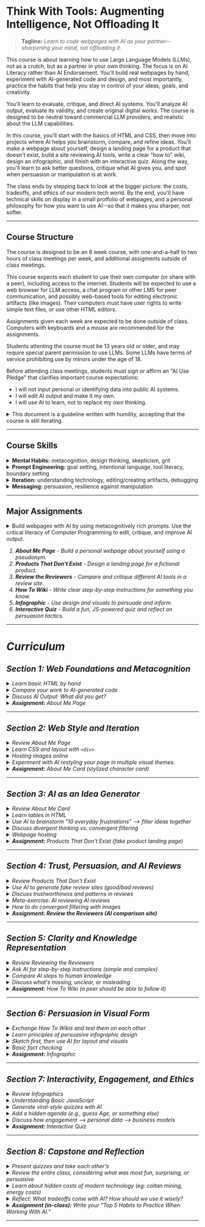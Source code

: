 # Think With Tools: Augmenting Intelligence, Not Offloading It

> **Tagline:** *Learn to code webpages with AI as your partner--sharpening your mind, not offloading it.*

This course is about learning how to use Large Language Models (LLMs), not as a crutch, but as a partner in your own thinking. The focus is on AI Literacy rather than AI Endorsement. You'll build real webpages by hand, experiment with AI-generated code and design, and most importantly, practice the habits that help you stay in control of your ideas, goals, and creativity.

You'll learn to evaluate, critique, and direct AI systems. You'll analyze AI output, evaluate its validity, and create original digital works. The course is designed to be neutral toward commercial LLM providers, and realistic about the LLM capabilities.

In this course, you'll start with the basics of HTML and CSS, then move into projects where AI helps you brainstorm, compare, and refine ideas. You'll make a webpage about yourself, design a landing page for a product that doesn't exist, build a site reviewing AI tools, write a clear "how to" wiki, design an infographic, and finish with an interactive quiz. Along the way, you'll learn to ask better questions, critique what AI gives you, and spot when persuasion or manipulation is at work.

The class ends by stepping back to look at the bigger picture: the costs, tradeoffs, and ethics of our modern tech world. By the end, you'll have technical skills on display in a small protfolio of webpages, and a personal philosophy for how you want to use AI--so that it makes you sharper, not softer.

---

## Course Structure
The course is designed to be an 8 week course, with one-and-a-half to two hours of class meetings per week, and additional assigments outside of class meetings.

This course expects each student to use their own computer (or share with a peer), including access to the internet. Students will be expected to use a web browser for LLM access, a chat program or other LMS for peer communication, and possibly web-based tools for editing electronic artifacts (like images). Their computers must have user rights to write simple text files, or use other HTML editors.

Assignments given each week are expected to be done outside of class. Computers with keyboards and a mouse are recommended for the assignments.

Students attenting the course must be 13 years old or older, and may require special parent permission to use LLMs. Some LLMs have terms of service prohibiting use by minors under the age of 18.

Before attending class meetings, students must sign or affirm an "AI Use Pledge" that clarifies important course expectations:<ul>
<li>I will not input personal or identifying data into public AI systems.
<li>I will edit AI output and make it my own.
<li>I will use AI to learn, not to replace my own thinking.
</ul>

<details>
  <summary>This document is a guideline written with humility, accepting that the course is still iterating.</summary><ul>
  <li> AI technology may advance quickly enough to obsolete the course before it is fully implemented in a class.
  <li> For an instructor to expect to teach this course well, they should have familiarity with LLMs (as a practical requirement), and Design Thinking or other rapid prototyping experience (as an internalized process, to help iterate this course while administering it). Before teaching this course, a new teacher is advised to ask an LLM to teach them Design Thinking, including thoughts on applying Design Thinking to teaching a new course.
  <li> Additional notes are included (behind summary expansions like this) by the author. These are to provide details, context, and some suggestions for specific in-class implementations.
  <li> Please contact the course developer at michael.vaganov@gmail.com with feedback.
  </ul>
</details>

---

## Course Skills
<details>
  <summary><b>Mental Habits:</b> metacognition, design thinking, skepticism, grit</summary><ul>
  <li> Metacognition: Do I understand the problem? What did I think I was asking the AI for? What do I think the AI thought I asked for? Is there something I need more clarity about to form a better question or better instruction?
  <li> Design Thinking: What are the goals to achieve? Can those goals be separated into other goals? What is the most important goal? How can I test if the goals are good? What can I try to achieve those goals? How can I test if our approach is good?
  <li> Skepticism & Critical Thinking: Is the AI telling me the truth? How can I test if it is true? Could my prompt be improved to make the AI more rigorous? Does this even make sense for me to ask? Does this make sense for me to do? Is the AI's suggestion actually good?
  <li> Grit: Is progress being made toward my goal? Is there a small goal I can achieve next? Can I adjust the goal to be more engaging? Can I adjust the webpage to be more engaging?</ul>
</details>
<details><summary><b>Prompt Engineering:</b> goal setting, intentional language, tool literacy, boundary setting</summary><ul>
  <li> Strong goal setting: What kinds of goals is the AI good at understanding? How can I identify a clear goal for the AI model? Does it help to identify what is not a goal? How can I use the AI tool to help me understand my own goal?
  <li> Intentional Language Use: What is the purpose I'm trying to convey? What do the individual words mean? How can I use the model to help refine the prompt?
  <li> Tool Literacy: What are the AI models? What can the models do? How do we use the models well? Are there non-LLM tools I can use to improve AI output?
  <li> Boundary Setting: What is not OK to ask the AI? Can companies sell what we write (and read) on the internet?</ul>
</details>
<details><summary><b>Iteration:</b> understanding technology, editing/creating artifacts, debugging</summary><ul>
  <li>Understanding Technology: What does this HTML code do? What is possible for HTML to do? How is HTML different from CSS, or JavaScript? How do I make a webpage on the internet? What is the internet?
  <li> Editing/Creating Artifacts: Can I edit HTML code, images, and other artifacts using non-AI tools? What tools can I use? How do I do that? Can AI help me learn to use the tools better?
  <li> Debugging: What is the problem? How do I solve it? How can I learn how to solve it? How can I understand the problem more clearly?
</ul></details>
<details><summary><b>Messaging:</b> persuasion, resilience against manipulation</summary><ul>
  <li> Pursuasion: What do I care about? What do other people care about? How can I make someone care about something? Where can I learn more about persuasive messaging?
  <li> Resilience: What are common messaging tactics that control attention? What messaging tactics work on me?
</ul></details>

---

## Major Assignments
<details><summary>Build webpages with AI by using metacognitively rich prompts. Use the critical literacy of Computer Programming to edit, critique, and improve AI output.</summary><ul>
<li> Assignments in this class are more like art projects than math assignments. Students should be encouraged to express themselves, and hold their work to a standard defined by the scrutiny of their peers. Suggestions for critique guidelines:<ul>
  <li> As a group, discuss the page categorically:<ul>
    <li> Vibe Check: How does it make you feel?
    <li> Design & Layout: Is the page balanced well? Is there a clear prupose to colors? Is the spacing and typography good? Is there a good visual hierarchy (what catches the eye first, and then what, and then what, ...)? Is the page cohesive?
    <li> Clarity & Communication: Can we tell what the page is trying to say? Are the ideas easy to grasp? Does the style fit the message?
    <li> Use of HTML/CSS Fundamentals: Does the structure make sense? Is it readable to make manual edits? 
    <li> Creativity and Personal Expression: Is the design original or unique? Were there any risks taken that paid off? Is there a notable style? Is there a point of view expressed?
    <li> Constructive Feedback: What is working well? What could be stronger? Concrete/specific suggestions? <i>Critique = Curiosity + Specificity + Kindness</i>
  </ul>
  <li> <b>Feel, Communicate, Improve</b>: Each student should give a 3 word critique for each other student. One word for <i>how the page feels</i>, one word for what that student recognizes <i>the page is communicating</i>, and one word for <i>what the page could improve</i> if it had to change one thing.
</ul>
<li> For each assignment, consider making this outline into a ruberic for grading, or a worksheet for students to fill out with each assignment:<br><ul>
  <li> Planning:<ol>
    <li> Explicit goals:
    <li> Prompt:
    <li> Extra Meaning:
    <li> Personal Goals:
    <li> Additional Questions:
    <li> Rough Sketch:
  </ol>
  <li> Implementation:<ul>
    <li> Quality of Results of Prompt Alone:
    <li> Quality of Results of Prompt & Extra Data:
    <li> Was the Writing the Extra Data Worth It:
    <li> How You Improved It:
    <li> Affirm Ethical AI Use:
  </ul>
</ul>
<li> Planning: preparation before interacting with your AI:<ol>
  <li> Identify your general goal for the assignment. Think about how you want to fulfill the requirements. Writing notes, diagrams, or mind-maps for yourself may improve your own clarity of thoughts.
  <li> Write a prompt that you think will generate what you want. Save this prompt, it will be used later.
  <li> Write down, in your own words, what you think this assignment is really asking for. Are there any important assumptions? Are there any non-obvious goals?
  <li> Write a your personal goal in doing this assignment if you have any, besides just fulfilling assignment requirements. Do you have any extra creative ambition? Could you use this output for another assignment?
  <li> Write down at least 3 questions to ask about this assignment. For example:<ul>
    <li> Do you know how to create the best picture possible to express your ideas? If not, ask about a good approach for selecting a picture.
    <li> Do you know the latest news about your topic? If not, ask if there is any important recent news about it.
    <li> Do you want an educated opinion about something related to your topic? If so, ask what you want the opinion about.
    <li> Do you know if a similar webpage already exists that you can be inspired by? If not, ask if there is such a page.
    <li> Do you want to know an interesting factoid about a related topic? If so, ask for an interesting factoid about a specific topic.
    <li> Do you know what it is about your topic that is most interesting or important to most people? If you don't, ask what is the most important or interesting thing about the topic.
    <li> Do you know the best way to express a specific message you want to share? If not, write your message and ask for alternative wording.
    <li> ... you can ask an LLM to provide more example questions if you need more questions.
  </ul>
  <li> Draw an outline of the web page you want to meet the assignment. There are multiple ways you could do this:<ul>
    <li> Use a physical paper with a pen or pencil to sketch boxes for each area of your webpage, and label what each box is for. Take a digital picture of this sketch, with a cell phone or laptop webcam.
    <li> Draw a picture using a simple graphics program, like MSPaint on Windows.
    <li> Use text boxes in a word processor or presentation software and then take a screenshot.
  </ul>
</ol>
<li> Implementation: After preparation steps:<ul>
  <li> Imagine what you expect the AI to do. You don't need to write this down, but writing it can help your thought process.<ul>
    <li> What kind of thing will it say?
    <li> What questions will it answer?
    <li> Will it seemingly ignore any part of your prompt?
  </ul>
  <li> Give the LLM your prompt from step 2. Evaluate the LLM's output<ul>
    <li> Is it good?
    <li> Does it do everything you want?
  </ul>
  <li> Consider the preparation work you did before sharing the prompt with the LLM. In a new AI window, give the background information from step 3, your goal(s) from step 4, and the questions you wrote for step 5. Also, take the picture of your outline from step 6 and feed that image into the LLM. After providing all of this input, give it your prompt from step 2 (or a modified version of that prompt if it seems appropriate). Evaluate the output.
  <li> Compare the output from the first prompt that didn't contain any of your other thoughts or goals to the second prompt that did. Was the different output worth the extra effort?
  <li> Intellectual Property is a complex topic when it comes to AI. It is a best practice to make your own modification to AI results before posting it as your own. Making your own modifications makes the work "Transformative" instead of "Derivative". This distinction is important, because Transformative works are "Fair Use", and do not require special copyright permissions. Parody is also considered "Fair Use". You should treat AI generated results as drafts, and you should improve the work with your own input.
  <li> Before submitting or sharing any assignments, verify the following considerations were taken into account:<ul>
    <li> Privacy: "Did I share anything personal?"
    <li> Attribution: "Do I know where this content came from (is it Fair Use)?"
    <li> Truthfulness: "Can I verify claims? Or is this clearly Parody?"
  </ul>
</ul>
<li> Be prepared to share your prompts and the LLM's webpage results with the class during the next class meeting. Each assignment may have additional asks which you should also be prepared for during your brief presentation.
<li> Edit the generated HTML or CSS to tweak the results. Feel free to ask the LLM to make the changes for you, or for syntax help so you can change things yourself.
<li> Focus on essential deliverables for each assignment. <i>Don't make it perfect, make it clear.>/i>
</ul></details>

1. **About Me Page** - Build a personal webpage about yourself using a pseudonym.  
2. **Products That Don't Exist** - Design a landing page for a fictional product.  
3. **Review the Reviewers** - Compare and critique different AI tools in a review site.  
4. **How To Wiki** - Write clear step-by-step instructions for something you know.  
5. **Infographic** - Use design and visuals to persuade and inform.  
6. **Interactive Quiz** - Build a fun, JS-powered quiz and reflect on persuasion tactics.  

---

# Curriculum

## Section 1: Web Foundations and Metacognition
<!-- ~60-110 min -->
<details><summary>Learn basic HTML by hand</summary><ul>
<li> <i>(5 min)</i> Introduce the importancs of web programming. "Web development with HTML, CSS, and JavaScript is critical literacy in this course. It is true that by the end of the class, the AI will be writing most of your code. However, it is an inescapable fact that these technical skills are required to edit, critique, and improve AI output. web programming is not mechanics that can be ignored, it is the source of your most powerful agency when doing web development."<br>
"We are going to write HTML by hand, so that you can get a feel for the technology, and understand the output that LLMs give us."
<li> <i>(2 min)</i> Have each student create a plain text file, with a <code>.html</code> suffix
<li> <i>(30 min)</i> Write "Hello World! This is my first HTML webpage." Starting from scratch, from an empty file with some understandable text, add HTML tags one at a time. This will give students clarity about how to program, and dispel some ambiguity about what code does. Make predicitons about output and test those predictions often, so that students can recognize and get into that habit as well.<ul>
<li> Use <code>b</code>old, <code>i</code>talics, <code>u</code>nderline, and <code>strike</code> tags to change the appearance of words written in the page.
<li> Add an image. show how the <code>img</code> tag works (<code>src</code> and <code>with</code> or <code>height</code> variables)
<li> Show how the <code>a</code>nchor tag works (<code>href</code> to google.com, or some other safe website)
<li> Show <code>p</code>, <code>br</code>, <code>h1</code>, <code>h2</code>, <code>h3</code> tags
<li> Look at each student's work as they follow along with your tutorial.
</ul>
</ul></details>
<details><summary>Compare your work to AI-generated code</summary><ul>
<li> <i>(2 min)</i> Ask each student to "imagine what is the simplest HTML webpage you can make." Have them describe their expectation to a peer.
<li> <i>(2 min)</i> Have each student prompt an LLM "<code>What's the simplest HTML webpage you can make?</code>" How was it different from expectations?
<li> <i>(2 min)</i> Ask an LLM to list the basic HTML tags used for formatting, with an example of synta using each tag, and expected output.
</ul></details>
<details><summary>Discuss AI Output: What did you get?</summary><ul>
<li> <i>(10 min)</i> Discuss: Did it explain it's thinking? Did the LLM output more HTML syntax than you expected? Or less?
<li> <i>(5-40 min)</i> Try a different LLM and see if the results are different. Here are the best LLMs as of the writing of this document: <a href="https://chatgpt.com/">ChatGPT</a>, <a href="https://claude.ai/">Claude</a> (age 18+), <a href="https://deepseek.ai/">Deepseek</a> (age 18+), <a href="https://gemini.google.com/">Gemini</a>, <a href="https://grok.com/">Grok</a>. Encourage students to try each one at some point during the class. Because of the rate of change in the AI industry, expect this list of recommended LLMs to change during the class. Be prepared to research a better list before class starts. As a baseline, ChatGPT is likely to be the best option, since OpenAI is an AI product focused company, and as of October 2025, it is an outlier in how extremely well funded it is, with clear plans to develop robust infrastructure to support its popularity. 
<li> <i>(2 min)</i> Using a chat program or LMS that the entire class has access to, have each student cut-and-paste their favorite sentence generated by an LLM from today's exercises.
</ul></details>
<details><summary><b>Assignment:</b> About Me Page</summary><ul>
<li> Write your pseudonym (fake name) in a simple webpage. Add personal information about yourself that you want people to know (but not sensitive identity information). Consider what you think is important to you, and what is important for other people to know about you.
<li> Use at least 3 different tags (for example: <code>h1</code> for a title, <code>b</code> to make important text bold, <code>img</code> to include an image you think is important).
<li> When you were writing the HTML code, did you imagine what the output would look like? did the output come out like you expected?
<li> Paste your HTML code into an LLM and ask it to make changes to it. For example "take this webpage and make it look like a modern blog post". Look at the HTML output.
<li> Be sure to NOT include too much personal information. It is possible for LLMs to leak data, and this information could be used for identity theft in the future.<ul>
  <li> Avoid sharing your real name, address, phone number, email address, birthdate, middle name, what school you are attending, the names of your pets, names of family members
  <li> NEVER share passwords, PINs, passport/drivers-license/social-security numbers, bank acount numbers, or any other unique numbers associated with your identity.
</ul>
</ul></details>

---

## Section 2: Web Style and Iteration
<!-- ~60-120 min -->
<details><summary>Review About Me Page</summary><ul>
<li> <i>(5-30 min)</i> Each student should briefly show their personal webpage, and answer any questions the teacher or other students might have about it.
</ul></details>
<details><summary>Learn CSS and layout with <code>&lt;div></code></summary><ul>
<li> <i>(20 min)</i> Write all of the CSS exaple code below, incrementally, from an empty .html file. Just as before, start from scratch, and test expectations often.<ul>
<li> Students should write the same code as you. Ask them to speak up if their output looks incorrect. It is critical that students have a strong baseline of understanding how typed syntax creates web artifacts.
<li> Start with the body, without any CSS classes defined. View the webpage.
<li> Add the CSS classes one at a time, viewing the webpage between each addition.<br><code>
&lt;body><br>
&nbsp;&nbsp;&lt;h1>Confucius said:&lt;/h1><br>
&nbsp;&nbsp;&lt;p><br>
&nbsp;&nbsp;&nbsp;&nbsp;If your plan is one year, &lt;span class="bluetxt">plant rice&lt;/span>.<br>
&nbsp;&nbsp;&nbsp;&nbsp;If your plan is ten years, &lt;span class="greentxt">plant trees&lt;/span>.<br>
&nbsp;&nbsp;&nbsp;&nbsp;If your plan is one hundred years, &lt;span class="redtxt">educate children&lt;/span>.<br>
&nbsp;&nbsp;&lt;/p><br>
&lt;/body><br>
&lt;style type="text/css"><br>
h1 {<br>
&nbsp;&nbsp;font-family: courier, courier-new, consolas, serif;<br>
&nbsp;&nbsp;font-size: 20pt;<br>
&nbsp;&nbsp;color: blue;<br>
&nbsp;&nbsp;border-bottom: 2px dotted blue;<br>
}<br>
html {<br>
&nbsp;&nbsp;font-family: arial, verdana, sans-serif;<br>
&nbsp;&nbsp;font-size: 12pt;<br>
}<br>
p { color: #3030a0 }<br>
.redtxt { color : #FF0000; }<br>
.greentxt { color : #0f0; }<br>
.bluetxt { color : blue; }<br>
&lt;/style><br>
</code>
</ul>
<li> <i>(20 min)</i> Teach basic Div tags. Use a similar approach to the one for CSS (start with basic HTML first, view result, add classes incrementally while refreshing to check results). Use the following code (or something similar):<br><code>
&lt;head><br>
&nbsp;&nbsp;&lt;title>Web Development Haiku&lt;/title><br>
&nbsp;&nbsp;&lt;style type="text/css"><br>
&nbsp;&nbsp;&nbsp;&nbsp;.footer { border: 2px dotted; border-color: #44f; color: #44f; padding: 5px; text-align: right; }<br>
&nbsp;&nbsp;&nbsp;&nbsp;.content { border: 1px solid; background-color: white; margin: 10px; padding: 2px; }<br>
&nbsp;&nbsp;&nbsp;&nbsp;.title_area { background-color: black; font-size: 200%; text-align: center; color: #aaf; }<br>
&nbsp;&nbsp;&nbsp;&nbsp;.container { background-color: #aaf; padding: 20px; width: 400; }<br>
&nbsp;&nbsp;&nbsp;&nbsp;.main_image {<br>
&nbsp;&nbsp;&nbsp;&nbsp;&nbsp;&nbsp;width: 300; height: 200; background-repeat: no-repeat;<br>
&nbsp;&nbsp;&nbsp;&nbsp;&nbsp;&nbsp;background-image: url(https://nickelodeonuniverse.com/wp-content/uploads/Spongebob.png)<br>
&nbsp;&nbsp;&nbsp;&nbsp;}<br>
&nbsp;&nbsp;&lt;/style><br>
&lt;/head><br>
&lt;body style="background-color: #ffffdd;"><br>
&nbsp;&nbsp;&lt;div class="container"><br>
&nbsp;&nbsp;&nbsp;&nbsp;&lt;div class="title_area">iStruggle&lt;/div><br>
&nbsp;&nbsp;&nbsp;&nbsp;&lt;div class="main_image">&lt;/div><br>
&nbsp;&nbsp;&nbsp;&nbsp;&lt;div class="content"><br>
This is my webpage&lt;br><br>
I write whatever I want&lt;br><br>
But, does it work yet?<br>
&nbsp;&nbsp;&nbsp;&nbsp;&lt;/div><br>
&nbsp;&nbsp;&nbsp;&nbsp;&lt;div class="footer">if you can read this, my HTML works.&lt;/div><br>
&nbsp;&nbsp;&lt;/div><br>
&lt;/body></code>
</ul></details>
<details><summary>Hosting images online</summary><ul>
<li> <i>(2-40 min)</i> Show the class how to host an image on the internet in a way that is accessible to your teaching environment (some image sharing websites might be blocked). <a href="https://uploadcare.com/pricing/">uploadcare</a> or <a href="https://docs.github.com/en/pages/getting-started-with-github-pages/creating-a-github-pages-site">github</a> might be appropriate. Prepare this before class starts; technical difficulties can arise in practice. If your web traffic is filtered by strict school policies, use an LLM to try to find workarounds.<ul>
 <li> Why can't we just share image files from our own computers with the internet?
 <li> What is The Internet?
</ul>
</ul></details>
<details><summary>Experiment with AI restyling your page in multiple visual themes.</summary><ul>
<li> <i>(3 min)</i> Cut and paste the HTML page into an LLM. ask the LLM how to modify it for different results (like left-alignment of the title, or different colors)
<li> <i>(2 min)</i> Ask the LLM to restyle your page in at least 3 different styles (for example: minimalist, retro, neon). For example: "Restyle this page to have a minimalist aesthetic".
<li> <i>(2 min)</i> Using a chat program or LMS that the entire class has access to, have each student cut-and-paste their favorite sentence generated by an LLM from today's exercises.
</ul></details>
<details><summary><b>Assignment:</b> About Me Card (stylized character card)</summary><ul>
<li> Create a character card about yourself, like those used in games. Include a picture and some information about yourself.
<li> Consider what is the most important thing about you that people should know. Do you have a passion? Do you have a skill you want to be known by? What reputation do you want the world to have about you?
<li> Feel free to use content from your previous assignment.
<li> You can use the last 'div' example as a starting point for a design/structure.
<li> Use an LLM to restyle the page with a new theme. Make at least one manual edit to the CSS of your favorite styled webpage.
</ul></details>

---

## Section 3: AI as an Idea Generator
<!-- ~76-121 min -->
<details><summary>Review About Me Card</summary><ul>
<li> <i>(5 min)</i> Pair up, and explain your character card to one other student. Why did you choose that image? Why did you write that text? What did you modify from any LLM generated output?
<li> <i>(15 min)</i> The class should reconvene after a short time for group discussion, and each student should briefly show their character card to the entire class. Students should be ready to answer any questions about their work.
</ul></details>
<details><summary>Learn tables in HTML</summary><ul>
  <li> <i>(15 min)</i> Teach basic HTML tables. You can use a similar approach to the one for CSS, with the following code (or something similar):<code><br>
&lt;table><br>
&nbsp;&nbsp;&lt;tr><br>
&nbsp;&nbsp;&nbsp;&nbsp;&lt;th>First&lt;/th>&lt;th>Last&lt;/th>&lt;th>First Company&lt;/th><br>
&nbsp;&nbsp;&lt;/tr>&lt;tr><br>
&nbsp;&nbsp;&nbsp;&nbsp;&lt;td>Bill&lt;/td>&lt;td>Gates&lt;/td>&lt;td>Traff-O-Data&lt;/td><br>
&nbsp;&nbsp;&lt;/tr>&lt;tr><br>
&nbsp;&nbsp;&nbsp;&nbsp;&lt;td>Steve&lt;/td>&lt;td>Jobs&lt;/td>&lt;td>"blue box"&lt;/td><br>
&nbsp;&nbsp;&lt;/tr><br>
&lt;/table><br>
&lt;style type="text/css"><br>
table { border: 1px solid #f00; border-spacing: 5px; }<br>
td { border: 1px solid black; padding: 10px; }<br>
th { border: 5px dotted #0ff; padding: 0px; }<br>
&lt;/style><br>
  </code>
</ul></details>
<details><summary>Use AI to brainstorm "10 everyday frustrations" --> filter ideas together</summary><ul>
<li> <i>(10-20 min)</i> Prompt: <code>List 10 everyday frustrations people have that could inspire a product.</code><ul>
  <li> Have different students generate the list with different LLMs. Determine with the class what the most compelling ideas are. Consider assigning roles to the AI to focus it's thinking.  For example:<ul>
    <li> <code>You are a pragmatic, fiscally conservative product developer. List 10 everyday frustrations that can be solved with a product that costs less than $5 to manufacture.</code>
    <li> <code>You are a forward-thinking techno-utopian product designer. List frustrations you expect people will have with new technology expected within the next 1 to 5 years.</code>
    <li> <code>You are a mechanically inclined DIYer with expert 3D printing skills. List the top 10 product ideas that people in your hackerspace have been asking you to build a product for. Do not include ethically dubious product ideas.</code>
  </ul>
  <li> Did the LLMs miss any important frustrations that the students are focused on?
  <li> Pick a topic with students, possibly from the list of frustrations.
</ul>
<li> <i>(10-20 min)</i> Example prompt: <code>Create a table of possible new product solutions to [insert frustrating problem description here]. For each new solution, identify practical use (does the new product solve the problem), practical feasibility (could the new product actually be created) and financial feasibility (could this new product be produced cheaply).</code><ul>
<li> Impractical and expensive products are not bad output, this is an exercise to judge the AI's brainstorming and evaluation.
<li> Show how to use AI image generators to create placeholder images of new products.
<li> Show how to feed sketches into image generators to make product images with specific details.
</ul>
</ul></details>
<details><summary>Discuss divergent thinking vs. convergent filtering</summary><ul>
<li> <i>(2 min)</i> Identify that as you have been reading lists and tables generated by AI, you have been evaluating which ideas are nonsense, and which are promising.
<li> <i>(2 min)</i> Identify how the AI is being used for Divergent Thinking (generating different ideas), and your human intuition is being used for Convergent Filtering (recognizing signal in the LLMs' noise).
<li> <i>(5-10 min)</i> Discuss: Were there any ideas that seem like no person could have thought of them? Did the LLM provide an real "creative" value? Did it do much more than organize thoughts? Is organizing thoughts enough value to justify the time cost of using AI for brainstorming? Imagine 2 different teams: one that uses AI for brainstorming, and one that doesn't. Which team will have more ideas? Which team will be able to implement their ideas better?
<li> <i>(2 min)</i> Have each student cut-and-paste what they think the worst idea is that the AI generated from today.
</ul></details>
<details><summary>Webpage hosting</summary><ul>
  <li> <i>(10-30 min)</i> Show the class how to host webpages on the internet. <a gref="https://docs.github.com/en/pages/getting-started-with-github-pages/creating-a-github-pages-site">Github</a> is a reliable host for simple web pages. There are almost certainly others as well. <h1>This Requires Preparation Well Before Class.</h1> Test this in an environment as close to the student's environment as possible. Use an LLM to determine if there is an easier method for students to have their webpages hosted. Explain that these webpages will be used in a public portfolio, which students can share with their friends and parents, and use as skill advertisement to future employers.</ul></details>
<details><summary><b>Assignment:</b> Products That Don't Exist (fake product landing page)</summary><ul>
<li> Create a landing page for a new product that doesn't yet exist. Include images, and text descriptions of the product. Try to make a product that people will want to buy. It's ok if you don't know how to create it, or if the product is impractical.
<li> Before starting the assignment, ask students to:<ul>
  <li> Consider: could you come up with a better ideas by combining ideas that the AI listed?
  <li> After selecting a product to make your page about, ask a peer student or the teacher for their thoughts about your idea.
  <li> When generating the image for your product, use a sketch or draft image as part of the prompt.
  <li> You will be asked to present your product. During your presentation, be ready to identify at least one thing you removed/replaced from the LLMs generated output.
<li> Host this page on the internet, so it can be shared easily in the next class.
</ul>
</ul></details>

---

## Section 4: Trust, Persuasion, and AI Reviews
<!-- ~84-104 min -->
<details><summary>Review Products That Don't Exist</summary><ul>
<li> <i>(2 min)</i> Before reviewing assignments from the previous class, ask the students to make note of what is inspiring or pusuasive about the web pages. Also ask them to be ready to explain what they removed/replaced from the LLM generated content.
<li> <i>(20 min)</i> Review the pages with students, asking each one about how they altered the LLM output. After the review, discuss what the most pursuasive and inspiring things about the pages. Did the AI output surprise anyone?
</ul></details>
<details><summary>Use AI to generate fake review sites (good/bad reviews)</summary><ul>
<li> <i>(20 min)</i> In class exercise: Have an LLM generate a fake reviews site with fake reveiws, possibly for a class favorite from the Products That Don't Exist. Have the LLM include good reviews and bad reviews. Generate the fake review text seperately from the page. Use at least 3 different prompts, with specific outcomes. For example:<ul>
  <li> "Write 5 negative and 5 positive reviews for [product name], which is [product description]."
  <li> "Create a detailed product review of [product name], praising the nuanced quaility of the product design, and complaining about integration with a related niche product."
  <li> "Review [product name] with a superfluously positive perspective, giving detailed affirmations of it's design and fit for purpose. The last 10% of the review should reveal a hilarious usecase that the product is not at all intended for, but the reviewer is apparently satisfied with."
</ul> 
<li> <i>(2 min)</i> share the most extreme review written by an LLM.
</ul></details>
<details><summary>Discuss trustworthiness and patterns in reviews</summary><ul>
<li> <i>(15 min)</i> Discuss any patterns you can recognize in the reviews. Which reviews seem the most trustworthy? Does everyone in class have the same opinions?
</ul></details>
<details><summary>Meta-exercise: AI reviewing AI reviews</summary><ul>
<li> <i>(5 min)</i> Have the AI review a product based using other AI reviews as input. Is the most recent AI review (the one based on other AI reviews) strange at all? Is there anything factually wrong in the latest review when compared to the original product?
</ul></details>
<details><summary>How to do convergent filtering with images</summary><ul>
<li> <i>(20-40 min)</i> <a href="https://www.photopea.com/">Photoshop tools</a> can combine and manipulate images. Using AI tools, you can create AI generated image parts, and arrange them in a collage, using different layers and effects. Show students how to generate a few images, and combine precisely using photoshop-like software. Prepare this before class starts, including some prepared images. This exercise can rapidly get derailed by technical challenges and internet slowdowns.
</ul></details>
<details><summary><b>Assignment: Review the Reviewers (AI comparison site)</b></summary><ul>
<li> Create a website that reviews and compares different AI tools. Compare at least 3 similar AI tools. Use a table to compare capabilities. Include an icon for each compared element.
<li> Host this page on the internet, so it can be shared easily in the next class.
</ul></details>

---

## Section 5: Clarity and Knowledge Representation
<!-- ~100-105 min -->
<details><summary>Review Reviewing the Reviewers</summary><ul>
  <li> <i>(25 min)</i> Share review sites as a class. Have each student identify which AI tool got the best reviews on their review site. Ask each student "Which review seems the most credible?" Did anything about the AI output surprise anyone?
</ul></details>
<details><summary>Ask AI for step-by-step instructions (simple and complex)</summary><ul>
<li> <i>(20 min)</i> Ask the AI how to do something "simple", and provide step by step instructions. For example: "give me instructions for how to make a peanutbutter sandwich". Discuss the results.<ul>
<li> What did you ask instructions about? Is everything correct?
<li> Did the AI miss anything?
</ul>
</ul></details>
<details><summary>Compare AI steps to human knowledge</summary><ul>
<li> <i>(10 min)</i> Ask the AI how to do something more specific that you know how to do, like defeat a winning strategy for your favorite game. If you don't know what to ask, ask the LLM to provide a list of topics that an average human is probably much more knowledgable about than an LLM.
</ul></details>
<details><summary>Discuss what's missing, unclear, or misleading</summary><ul>
<li> <i>(20 min)</i> Discuss with the class what kinds of things AI seems to be bad at knowing. Compare it to what AI seems to be good at knowing. Try to define what is missing. Is there a common theme? Is there a missing perspective? Is there a kind of information that could be helpful but is absent?
<li> <i>(20 min)</i> Explain Word Vectorization. In a nutshell:<ul>
  <li> Computers can only process numbers, and must turn all information into pure numbers, or lists of numbers. We call a list of numbers a "vector".
  <li> A list of numbers can describe a position. Math can distances between positions.
  <li> We can create a position vector for every word. Similar words will have a similar position. The more numbers (or dimensions) the vector has, the more clarity there will be about word associations.
  <li> Computers can be used to calculate good word positions, and based on reading real sentences.
  <li> <a href="https://youtu.be/gQddtTdmG_8?t=697">Computerphile exploration</a>
  <li> <a href="https://youtu.be/xn1OThRDqfk?t=38">Word vectors as platonic forms (perfect abstractions) made of numbers</a>
  <li> <a href="https://www.youtube.com/shorts/FJtFZwbvkI4">3blue1brown</a>
  <li> <a href="https://www.youtube.com/shorts/DAZwtb4x0Xc">Word Vectorization in one minute</a>
</ul> Having mathematically clear word associations explains why AI is good at working with ideas as rooted in words, instead of ideas as rooted in experience. (note: AI is also extremely good at naming things because of this foundation)
<li> <i>(5-10 min)</i> Comprehension Quiz:<ul>
  <li> King - Man = <ol type="a"><li>Dog<li>Monarch<li>Friend<li>Bucket</ol>
  <li> King - Man + Woman = <ol type="a"><li>Cat<li>Singer<li>Queen<li>Castle</ol>
  <li> Man - Adult = <ol type="a"><li>Boy<li>Cat<li>Girl<li>Car</ol>
  <li> Woman - Adult = <ol type="a"><li>Boy<li>Cat<li>Girl<li>Airplane</ol>
  <li> Cow - Moo + Dog = <ol type="a"><li>Oink<li>Woof<li>Meow<li>Hiss</ol>
  <li> Car - Road + Sky = <ol type="a"><li>Friend<li>Singer<li>Girl<li>Airplane</ol>
  </ul>
</ul>
</ul></details>
<details><summary><b>Assignment:</b> How To Wiki (a peer should be able to follow it)</summary><ul>
<li> Build a simple wiki-style site explaining how to do something you know well. A peer classmate should be able to follow the instructions.
<li> Make sure you edit the instructions generated by the LLM so that they are more accurate, and be prepared to explain some of those details to the class.
<li> Host this page on the internet, so it can be shared easily in the next class.
</ul></details>

---

## Section 6: Persuasion in Visual Form
<!-- ~120 min -->
<details><summary>Exchange How To Wikis and test them on each other</summary><ul>
<li> <i>(20 min)</i> Each student should pick a peer, and trade How To Wikis with each other. Pair up, and try to do your partner's tutorial
<li> <i>(10 min)</i> After some time doing your peer's tutorial tutorial (or struggling to do it) identify unclear steps, or missing steps. Also, each student should explain to their partner what part of the LLM output they modified.
<li> <i>(20 min)</i> Reconvene as a class to discuss what pain points there were in making instructions for people, and following instructions from other people.</ul></details>
<details><summary>Learn principles of persuasive infographic design</summary><ul>
<li> <i>(20 min)</i> Ask the class what is exciting or curious to them in the world today, and think about how to represent it visually.<ul>
<li> Prompt: <code>What is one surprising fact about [topic you're curious about] that would make a good infographic?</code>
<li> Have students think of an iconic image associated with their idea for an infographic.
<li>Brainstorm ways to turn that icon into something meaningful in an infographic. Ask an AI for ideas.
</ul>
<li> <i>(20 min)</i> Discuss what emotions (or biases) will make the message of this inforgraphic more appealing, surprising, or otherwise engaging? Consider prompting an AI about this topic before teaching the class:<br><code>What are some general guidelines for how to make an appealing infographic? What elements are highly attractive and persuasive to include or emphasize? If there are well known broad concepts or general rules that can be applied as heuristics to infographic persuasiveness, make a note of those.</code>
</ul></details>
<details><summary>Sketch first, then use AI for layout and visuals</summary><ul>
<li> <i>(20 min)</i> Sketch the infographic's structure on paper, labeling what goes where, before AI design help. Take a picture with a digital camera so you can upload it to your LLM. Note that this might take longer than expected, because not all students will have paper and writing implements on hand. If students are confused about what an infographic should look like, recommend that they search for some infographics online, and emulate one that they like. Also remind them that practicing creativity in small ways now is required to practice creativity in more meaningful ways later.
</ul></details>
<details><summary>Basic fact checking</summary><ul>
<li> <i>(10 min)</i> Create an outlandish numerical claims for an infographic (like: "99% of Americans believe AI is going to make their job obsolete"). Ask the LLM to determine if the numerial claim is accurate, and how to determine the accuracy of a statement like that.
</ul></details>
<details><summary><b>Assignment:</b> Infographic</summary><ul>
<li> Use HTML, CSS, and at least one generated image to create an infographic that explains a topic of interest.
<li> Fact check numerical details in the infographic, and use LLMs to verify your facts. Be prepared to discuss these facts, and the fact-checking techniques you used, when presenting your infographic in class. Have your sources documented and ready to share.
<li> Host this page on the internet, so it can be shared easily in the next class.
</ul></details>

---

## Section 7: Interactivity, Engagement, and Ethics
<!-- ~75-115 min -->
<details><summary>Review Infographics</summary><ul>
  <li> <i>(20 min)</i> Before reviewing, ask the students to make note of what is inspiring or pusuasive about the pages. Each student should share their infographics with the class, including references to sources where data came from. As a class, discuss what the most pursuasive and inspiring thing was the infographics. Did the data surprise anyone? Did the AI output surprise anyone?</ul></details>
<details><summary>Understanding Basic JavaScript</summary><ul>
<li> <i>(5-20 min)</i> Show how to prompt code generation and use it responsibly:<ul>
<li> Prompt: <code>Create a webpage using HTML and JavaScript. The webpage should have 2 prominent buttons, one labeled 'A' and the other labeled 'B'. A third button labeled 'Results' should display a label on the page when pressed. This label should include the count of how many times the 'A' and 'B' buttons were pressed.</code>
<li> While sharing your screen, iterate on the code, testing to make sure it still works after each change. If it stops working as expected, backtrack and experiment until you understand what happened.<ul>
  <li> Take the generated HTML/JavaScript, and create an equivalent .html file on your local computer. Test that it works correctly as is. If the first test doesn't work, consider changing the prompt or using a different LLM.
  <li> Make a note about everything that looks foreign. Hypothesize what the new syntax is, and create simple tests to validate your hypothesis. If you are still confused, ask the LLM to explain these new ideas.
  <li> Remove all non-functional code, to create a maximally simplified example.
  <li> Examine each line of code to guess what it does. Rename every variable or function with your own words.
  <li> Refactor the code style to use less inlined logic:<ul><li> Create well named variables to describe partial results <li> Create named functions instead of anonymous lambda epressions</ul>
  <li> Find patterns in the code that can be collapsed into helper functions. Create the helper functions and use them. Test each function separately.
</ul>
<li> Basic ethics of Computer Programming<ul>
  <li> Once code is fully understood, it becomes your code, and you should feel empowered to use it. In practice, understanding is the only price that programmers need to pay for code.
  <li> For a programmer, copying and using code is unethical if it is not understood. There can be extremely negative practical consequences for adding poorly understood code to software. Software bugs are rooted in this lack of understanding. The more software you write, the clearer this will become.
  <li> (possibly out-of-scope additional discussion) In the modern LLM-powered era of softare development, understanding how the code works in an abstract sense is not enough. Programmers must understood how it works <i>in the system it is designed for</i>. This distinction is not dramatic for a webpage, but it could be very dramatic for a robot with motors that spin in the real world. To address this nuance, test all code that touches external systems thouroughly: don't accept hundreds of lines of code from an LLM at once, test just a few. LLMs are unable to experience interactions with external systems, and are unlikely to expect real life consequences.
</ul>
</ul>
</ul></details>
<details><summary>Generate viral-style quizzes with AI</summary><ul>
  <li> <i>(5 min)</i> Come up with an idea for a viral quiz. Something like "what fruit are you?" or "What Spongebob character is your spirit animal?" Ask your LLM for topic ideas after you come up with a few.
  <li> <i>(5 min)</i> Have the AI generate the quiz as an example. Show the JavaScript elements present in the quiz.</ul></details>
<details><summary>Add a hidden agenda (e.g., guess Age, or something else)</summary><ul>
<li> <i>(5 min)</i> <b>This exercise explores how data can be misused. We are learning to resist these tactics, not deploy them.</b> Identify a hidden agenda to add to the quiz. For example: "Rewrite the quiz so it will also help identify the Age of quiz takers."<br> Instead of Age, you can try: Gender, Political Affiliation, Education Level, Occupation, Relationship Status, Risk Tolerance, Brand Affiliation, Home Ownership Status, Voting Liklihood, Privacy Attitudes, Persuadability, Moral Foundations, Patience, Addictions, Cognitive Style, Social Network Density, ...</ul></details>
<details><summary>Discuss how engagement --> personal data --> business models</summary><ul>
<li> <i>(10 min)</i> Ask the AI to help you come up with tricks to make the quiz more engaging, to drive more interaction from users. Brainstorm with your AI how to create a click-baity title or tagline for a quiz. Implement those tricks.
<li> <i>(5-20 min)</i> Discuss with the class: user interaction can be processed to recognize valuable personal data about quiz takers, which can then be bought and sold online. Companies like Google and Meta are extremely profitable because of this kind of data trade. Who would want to buy this kind of data, and why?
<li> <i>(5-10 min)</i> Explain the Cambridge Analytica scandal. Specifically mention how quizzes on Facebook were used to demographically segment millions of American voters, and then serve targeted pursuasive ads to nudge voting behavior during the 2016 presidential election. Explain that this is still not illegal, but that Meta was prosecuted for allowing it, having to pay billions of dollars in fines and settled lawsuits. The incident dramatically changed Meta's internal culture and technical safeguards related to user data privacy. Meta's engineering culture is now a good model of ethical consideration applied to technical infrastructure. Despite Meta's internal rehabilitation, the unethical tactics at the root of the Cambridge Analytica scandal remain viable.<br>For the sake of our own mental autonomy, and our communities' as well, we should be aware of ethical tragedies like this, and avoid them as we create new computing artifacts. 
</ul></details>
<details><summary><b>Assignment:</b> Interactive Quiz</summary><ul>
<li> Make a JS-powered quiz like "What Type of Plant Are You?" or "Can You Survive in the Wild?"
<li> Make sure the quiz has a clear title. Write a description of the quiz in one or two sentences. Also, consider creating an image to summarize the quiz.
<li> Optionally, generate quiz questions that have a specific agenda for sorting quiz takers. If hidden agenda questions are included in the quiz, make sure quiz result data is never saved (to a database or a cookie).
<li> Each quiz quesition and its answers should be checked, and modified to the student's preferences. Also, it might be helpful to ask the LLM why it phrased a question or answer as it did.
<li> Each student should take the quiz at least three times themselves, attempting to get different results. This is to verify that the quiz's mechanisms are functioning. If they are not functioning, students are expected to work with their LLM to debug the quiz (or try to generate the quiz with another LLM).
<li> Host this page on the internet, so it can be shared easily in the next class.
</ul></details>

---

## Section 8: Capstone and Reflection
<!-- ~72-135 min -->
<details><summary>Present quizzes and take each other's</summary><ul>
  <li> <i>(5-10 min)</i> Have each student briefly present their quiz. Just a screen showing a title, very brief description, and maybe an image.
  <li> <i>(20 min)</i> Allow students to do each other's quizzes. Remind students how to host webpages.
  <li> <i>(20 min)</i> Have students discuss what they liked about each other's quizzes.
</ul></details>
<details><summary>Review the entire class, considering what was most fun, surprising, or persuasive</summary><ul>
<li> <i>(5-30 min)</i> Show how to host all webpages from class online in a portfolio, so that work products can be easily shared with people who might be interested in this class, or in the student's work. Prepare how to do this before class starts, since modern tools can change quickly, and technical difficulties can easily derail plans. At the very least, show students how to create a simple webpage that links their previous assignments, and host it online using the mechanism they have been using all class.
<li> <i>(5-20 min)</i> Was making webpages fun in this class? How about creating images? Did you enjoy expressing your self with words and graphics? Did you enjoy brainstorming new products? Something else?
</ul></details>
<details><summary>Learn about hidden costs of modern technology (eg: coltan mining, energy costs)</summary><ul>
<li> <i>(5 min)</i> Discuss LLMs as a possible vehicle for unethical data mining. "Last class, we discussed that companies like Google and Meta sell profiles about consumers. These profiles are a reputation that everyone creates through their actions online. Companies will buy and sell user data based on these reputations." <br>
"Could engagement with LLMs produce any similar value for LLM companies? Who would want to know details about how you interact with an LLM?"
<li> <i>(10-20 min)</i> Discuss other social and ethical tradeoffs that are being made to support our modern technological world, most of which are hidden from you consumers.<ul>
  <li> A 5 to 10 thousand word chat session with an LLM will use around 45 Watt hours of energy, which is about 20 grams of CO2 emmision from an average power grid. It will take an average healthy and mature tree about 8 hours to pull that much CO2 out of the air. Feel free to validate that using an LLM.
  <li> Estimate with the class how many grams of CO2 was emitted to power their LLM prompts during this class. Ask each student to estimate how many words were in their prompts (or how many prompts they think they did with an estimate of 5 to 10 thousand words exchanged per prompt).
  <li> Ask an LLM: What is Coltan mining, and how is it related to modern technology that people use every day?
  <li> Ask an LLM something like this:<br>"Coltan mining is a moral/ethical/environmental cost of producing the convenience of modern technology. LLMs use a significant amount of electricity to generate sometimes dubious value, which can be generated in similarly tragic ways. These are examples of how technology produces moral and environmental hazards as externalities. This is an ethical trade-off being decided without the consent or even awareness of most consumers. Are there any other notable examples of similar moral/ethical/environmental tradeoffs where a decision has being made to cause suffering in one part of the world for the benefit of others in another part of the world?"
  <li> Ask the students if they recognize any additional costs of technology in their own life, beyond these hidden externalities. For example, does social media keep them awake too long at night, reducing the amount of time they have to sleep?
  <li> These costs of technology are real; awareness is the path to improvement.
</ul>
<li> <i>(10 min)</i> Do not misunderstand: we want you to use this technology.<ul>
  <li> <i>Knowing the costs of technology increases our agency to choose wisely.</i>
  <li> Ask the students if they learned anything they could do in this class that they didn't know before the class started.
  <li> It should be evident that this technology is capable of amazing results that humanity is only just beginning to tap into. It can save time, supercharge creativity, and with that extra time and creative value, we can iterate on our unique values to do better work.
  <li> When you use this technolgy, ask yourself if what you are doing is worth the costs. Make choices that are worth the costs. You should be practiced and skilled with this technology. You should avoid being wasteful with it.
</ul>
</ul></details>
<details><summary>Reflect: What tradeoffs come with AI? How should we use it wisely?</summary><ul>
<li> <i>(2-20 min)</i> What did you learn in this class that you want to remember, and practice in the future? Could we codify ideas like this into a list of best practices?
</ul></details>
<details><summary><b>Assignment (in-class):</b> Write your "Top 5 Habits to Practice When Working With AI."</summary><ul>
<li> Are there any good questions you should ask yourself before asking an LLM?
<li> Are there any tools you prefer for different purposes?
<li> Have you learned your own patterns of thinking or acting that help produce better or worse products?
</ul></details>

---
